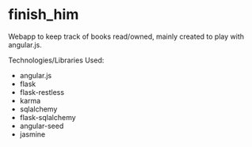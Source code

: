 finish_him
==========

Webapp to keep track of books read/owned, mainly created to play with angular.js.

Technologies/Libraries Used:
- angular.js
- flask
- flask-restless
- karma
- sqlalchemy
- flask-sqlalchemy
- angular-seed
- jasmine

